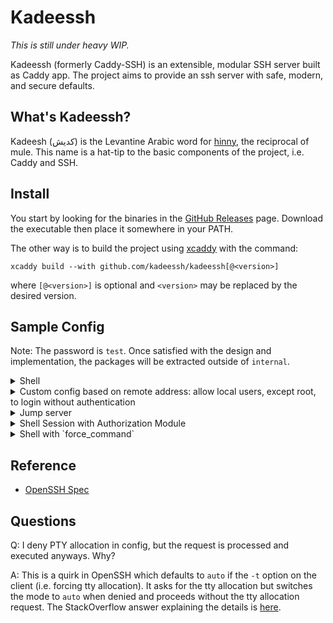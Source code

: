# Kadeessh

_This is still under heavy WIP._

Kadeessh (formerly Caddy-SSH) is an extensible, modular SSH server built as Caddy app. The project aims to provide an ssh server with safe, modern, and secure defaults.

## What's Kadeessh?

Kadeesh (كديش) is the Levantine Arabic word for [hinny](https://en.wikipedia.org/wiki/Hinny), the reciprocal of mule. This name is a hat-tip to the basic components of the project, i.e. Caddy and SSH.

## Install

You start by looking for the binaries in the [GitHub Releases](https://github.com/kadeessh/kadeessh/releases) page. Download the executable then place it somewhere in your PATH.

The other way is to build the project using [xcaddy](https://github.com/caddyserver/xcaddy) with the command:

```shell
xcaddy build --with github.com/kadeessh/kadeessh[@<version>]
```

where `[@<version>]` is optional and `<version>` may be replaced by the desired version.

## Sample Config

Note: The password is `test`. Once satisfied with the design and implementation, the packages will be extracted outside of `internal`.

<details>
<summary>Shell</summary>

```json
{
  "apps": {
    "ssh": {
      "grace_period": "2s",
      "servers": {
        "srv0": {
          "address": "tcp/0.0.0.0:2000-2012",
          "pty": {
            "pty": "allow"
          },
          "configs": [
            {
              "config": {
                "loader": "provided",
                "no_client_auth": false,
                "authentication": {
                  "username_password": {
                    "providers": {
                      "static": {
                        "accounts": [
                          {
                            "name": "user1",
                            "password": "JDJhJDE0JDcxOENoL2duS3FuR2VPRUpLa2lVM085Mk40T1JkcHBvQW4ycHU2c0FkMm1qLkhKejhzWG9t"
                          }
                        ]
                      }
                    }
                  }
                }
              }
            }
          ],
          "actors": [
            {
              "match": [
                {
                  "user": {
                    "users": [
                      "user1"
                    ]
                  }
                }
              ],
              "act": {
                "action": "shell"
              }
            }
          ]
        }
      }
    }
  }
}
```

</details>  

<details>
<summary>Custom config based on remote address: allow local users, except root, to login without authentication</summary>

```json
{
  "apps": {
    "ssh": {
      "grace_period": "2s",
      "servers": {
        "srv0": {
          "address": "tcp/0.0.0.0:2000-2012",
          "pty": {
            "pty": "allow"
          },
          "configs": [
            {
              "match": [
                {
                  "remote_ip": {
                    "ranges": [
                      "192.168.0.0/16"
                    ]
                  }
                }
              ],
              "config": {
                "loader": "provided",
                "no_client_auth": true
              }
            },
            {
              "config": {
                "loader": "provided",
                "authentication": {
                  "deny_users": ["root"],
                  "public_key": {
                    "providers": {
                      "os": {}
                    }
                  }
                }
              }
            }
          ],
          "actors": [
            {
              "act": {
                "action": "shell"
              }
            }
          ]
        }
      }
    }
  }
}
```

</details>  

<details>
<summary>Jump server</summary>

As a jump server, the jump server establishes a local forwarding channel to upstream, per the documentation of the `-J` option, so we need to enable this in the config.

Reference:

> -J destination
    Connect to the target host by first making a ssh connection to the jump host described by destination and then establishing a TCP forwarding to the ultimate
    destination from there.  Multiple jump hops may be specified separated by comma characters.  This is a shortcut to specify a ProxyJump configuration directive.
    Note that configuration directives supplied on the command-line generally apply to the destination host and not any specified jump hosts.  Use ~/.ssh/config to
    specify configuration for jump hosts.

```json
{
  "apps": {
    "ssh": {
      "grace_period": "2s",
      "servers": {
        "srv0": {
          "address": "tcp/0.0.0.0:2000-2012",
          "configs": [
            {
              "config": {
                "loader": "provided",
                "signer": {
                  "module": "fallback"
                },
                "authentication": {
                  "public_key": {
                    "providers": {
                      "os": {}
                    }
                  }
                }
              }
            }
          ],
          "localforward": {
            "forward": "allow"
          },
        }
      }
    }
  }
}
```


</details>
<details>
<summary>Shell Session with Authorization Module</summary>

The app provides modular authorization process to control the session authorization based on the session context details. One of the authorization modules provided is `max_session`, which restricts the number of currently active sessions to a certain number. The other one is `public`, which grants access without restriction and is the default if none is provided. Here's an example config of how to restrict the server to authorize only 2 active sessions:

```json
{
  "apps": {
    "ssh": {
      "grace_period": "2s",
      "servers": {
        "srv0": {
          "address": "tcp/0.0.0.0:2000-2012",
          "authorize": {
            "authorizer": "max_session",
            "max_sessions": 2
          },
          "pty": {
            "pty": "allow"
          },
          "configs": [
            {
              "config": {
                "loader": "provided",
                "no_client_auth": false,
                "authentication": {
                  "public_key": {
                    "providers": {
                      "os": {}
                    }
                  }
                }
              }
            }
          ],
          "actors": [
            {
              "act": {
                "action": "shell"
              }
            }
          ]
        }
      }
    }
  }
}
```

</details>

<details>
<summary>Shell with `force_command`</summary>

Runs the `go version` command for authenticated users, regardless of the command the user has sent.

```json
{
  "apps": {
    "ssh": {
      "grace_period": "2s",
      "servers": {
        "srv0": {
          "address": "tcp/0.0.0.0:2000-2012",
          "pty": {
            "pty": "allow"
          },
          "configs": [
            {
              "config": {
                "loader": "provided",
                "no_client_auth": false,
                "authentication": {
                  "public_key": {
                    "providers": {
                      "os": {}
                    }
                  }
                }
              }
            }
          ],
          "actors": [
            {
              "act": {
                "action": "shell",
                "force_command": "go 'version'"
              }
            }
          ]
        }
      }
    }
  }
}
```
</details>

## Reference

- [OpenSSH Spec](https://www.openssh.com/specs.html)

## Questions

Q: I deny PTY allocation in config, but the request is processed and executed anyways. Why?

A: This is a quirk in OpenSSH which defaults to `auto` if the `-t` option on the client (i.e. forcing tty allocation). It asks for the tty allocation but switches the mode to `auto` when denied and proceeds without the tty allocation request. The StackOverflow answer explaining the details is [here](https://stackoverflow.com/a/10346575).
